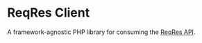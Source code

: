 # ReqRes Client

A framework-agnostic PHP library for consuming the [ReqRes API](https://reqres.in/). 


